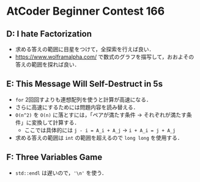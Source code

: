 # AtCoder Beginner Contest 166
## D: I hate Factorization
- 求める答えの範囲に目星をつけて，全探索を行えば良い．
- https://www.wolframalpha.com/ で数式のグラフを描写して，おおよその答えの範囲を探れば良い．

## E: This Message Will Self-Destruct in 5s
- `for` 2回回すよりも連想配列を使うと計算が高速になる．
- さらに高速にするためには問題内容を読み替える．
- `O(n^2)` を `O(n)` に落とすには，「ペアが満たす条件 → それぞれが満たす条件」に変換して計算する．
    - ここでは具体的には `j - i = A_i + A_j` → `i + A_i = j + A_j`
- 求める答えの範囲は `int` の範囲を超えるので `long long` を使用する．

## F: Three Variables Game
- `std::endl` は遅いので，`'\n'` を使う．
